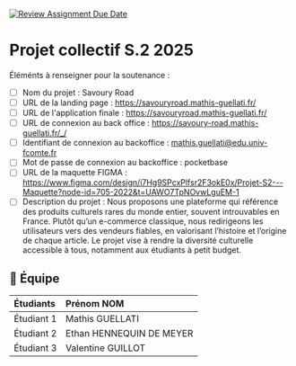[![Review Assignment Due Date](https://classroom.github.com/assets/deadline-readme-button-22041afd0340ce965d47ae6ef1cefeee28c7c493a6346c4f15d667ab976d596c.svg)](https://classroom.github.com/a/F_6McqTJ)
# Projet collectif S.2 2025

Éléménts à renseigner pour la soutenance :

- [ ] Nom du projet : Savoury Road
- [ ] URL de la landing page : https://savouryroad.mathis-guellati.fr/
- [ ] URL de l'application finale : https://savouryroad.mathis-guellati.fr/
- [ ] URL de connexion au back office : https://savoury-road.mathis-guellati.fr/_/
- [ ] Identifiant de connexion au backoffice : mathis.guellati@edu.univ-fcomte.fr
- [ ] Mot de passe de connexion au backoffice : pocketbase
- [ ] URL de la maquette FIGMA : https://www.figma.com/design/i7Hg9SPcxPlfsr2F3okE0x/Projet-S2---Maquette?node-id=705-2022&t=UAWO7TpNOvwLguEM-1
- [ ] Description du projet : Nous proposons une plateforme qui référence des produits culturels rares du monde entier, souvent introuvables en France. Plutôt qu’un e-commerce classique, nous redirigeons les utilisateurs vers des vendeurs fiables, en valorisant l’histoire et l’origine de chaque article. Le projet vise à rendre la diversité culturelle accessible à tous, notamment aux étudiants à petit budget.

## 🚀 Équipe

| Étudiants    | Prénom NOM  |
| :----------- | :---------- |
| Étudiant 1   | Mathis GUELLATI |
| Étudiant 2   | Ethan HENNEQUIN DE MEYER |
| Étudiant 3   | Valentine GUILLOT|
